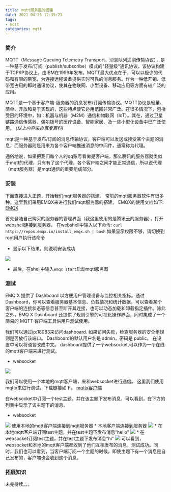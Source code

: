 ```yaml
---
title: mqtt服务器的搭建
date: 2021-04-25 12:39:23
tags:
- mqtt
categories: mqtt
---
```

### 简介
MQTT（Message Queuing Telemetry Transport，消息队列遥测传输协议），是一种基于发布/订阅（publish/subscribe）模式的"轻量级"通讯协议，该协议构建于TCP/IP协议上，由IBM在1999年发布。MQTT最大优点在于，可以以极少的代码和有限的带宽，为连接远程设备提供实时可靠的消息服务。作为一种低开销、低带宽占用的即时通讯协议，使其在物联网、小型设备、移动应用等方面有较广泛的应用。

MQTT是一个基于客户端-服务器的消息发布/订阅传输协议。MQTT协议是轻量、简单、开放和易于实现的，这些特点使它适用范围非常广泛。在很多情况下，包括受限的环境中，如：机器与机器（M2M）通信和物联网（IoT）。其在，通过卫星链路通信传感器、偶尔拨号的医疗设备、智能家居、及一些小型化设备中已广泛使用。
*(以上内容来自百度百科)*

mqtt是一种基于发布/订阅的消息传输协议，客户端可以发送或接受某个主题的消息，而服务器则是用来为各个客户端推送消息的中间件，通常称为代理。

通俗地说，如果把我们每个人的qq账号看做是客户端，那么腾讯的服务器就类似于mqtt的代理，只有有了这个代理，各个客户端之间才能正常通信，所以说代理（mqtt服务器）是mqtt通信的重要组成部分。

### 安装
下面直接进入正题，开始我们mqtt服务器的搭建。
常见的mqtt服务器软件有很多种，这里我们采用EMQX来进行我们mqtt服务器的搭建。
EMQX的使用文档如下:
[EMQX](https://docs.emqx.cn/broker/v4.3/)

首先登陆自己购买的服务器的管理界面（我这里使用的是腾讯云的服务器），打开webshell连接到服务器。
在webshell中输入以下命令:
`curl https://repos.emqx.io/install_emqx.sh | bash`
如果显示权限不够，请切换到root用户执行该命令
* 显示以下结果，则说明安装成功

<img src="https://cdn.jsdelivr.net/gh/yeyuwenxi/images.github.io/20210425_1.png" >

* 最后，在shell中输入`emqx start`启动mqtt服务器

### 测试
EMQ X 提供了 Dashboard 以方便用户管理设备与监控相关指标。通过 Dashboard，你可以查看服务器基本信息、负载情况和统计数据，可以查看某个客户端的连接状态等信息甚至断开其连接，也可以动态加载和卸载指定插件。除此之外，EMQ X Dashboard 还提供了规则引擎的可视化操作界面，同时集成了一个简易的 MQTT 客户端工具供用户测试使用。

我们可以通过ip:18083来访问dashboard.
如果访问失败，检查服务器的安全组规则是否放行该端口。
Dashboard的默认用户名是 admin，密码是 public。
在设置中可以将语言改成中文。
dashboard提供了一个websocket,可以作为一个在线的mqtt客户端来进行测试。
* websocket
<img src="https://cdn.jsdelivr.net/gh/yeyuwenxi/images.github.io/20210425_2.png" >

我们可以使用一个本地的mqtt客户端，来和websocket进行通信。
这里我们使用mqttx来进行测试，下载链接如下。
[mqttx客户端](https://mqttx.app/cn/)

在websocket中订阅一个test主题，并在该主题下发布消息，可以看到，在下方的列表中显示了该主题下的消息。
* websocket
<img src="https://cdn.jsdelivr.net/gh/yeyuwenxi/images.github.io/20210425_3.png" >
使用本地的mqtt客户端连接到mqtt服务器
* 本地客户端连接到服务器
<img src="https://cdn.jsdelivr.net/gh/yeyuwenxi/images.github.io/20210425_4.png" >
* 在本地mqtt客户端订阅test主题，并在test主题下发布消息“hello”
<img src="https://cdn.jsdelivr.net/gh/yeyuwenxi/images.github.io/20210425_5.png" >
* 在websocket订阅test主题，并在test主题下发布消息“hi”
<img src="https://cdn.jsdelivr.net/gh/yeyuwenxi/images.github.io/20210425_6.png">
可以看到，websocket和本地的mqtt客户端都收到了他们互相发布的消息，测试成功。同时，我们也可以看到，当客户端订阅一个主题的时候，即使主题下有一个消息是自己发布的，客户端也会收到这个消息。

### 拓展知识
未完待续。。。



